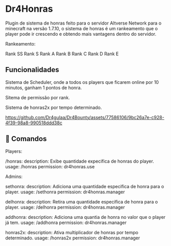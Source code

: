 # Dr4Honras
Plugin de sistema de honras feito para o servidor Altverse Network para o minecraft na versão 1.7.10, o sistema de honras é um rankeamento que o player pode ir crescendo e obtendo mais vantagens dentro do servidor.

Rankeamento:

Rank SS
Rank S
Rank A
Rank B
Rank C
Rank D
Rank E

## Funcionalidades

Sistema de Scheduler, onde a todos os players que ficarem online por 10 minutos, ganham 1 pontos de honra.

Sitema de permissão por rank.

Sistema de honras2x por tempo determinado.

https://github.com/Dr4gulaa/Dr4Bounty/assets/77586106/9bc26a7e-c928-4f39-98a8-990518ddd38c


## 💼 Comandos

Players:

  /honras:
    description: Exibe quantidade expecifica de honras do player.
    usage: /honras
    permission: dr4honras.use

Admins:

  sethonra:
    description: Adiciona uma quantidade especifica de honra para o player.
    usage: /sethonra <player> <amount>
    permission: dr4honras.manager

  delhonra:
    description: Retira uma quantidade especifica de honra para o player.
    usage: /delhonra <player> <amount>
    permission: dr4honras.manager

  addhonra:
    description: Adiciona uma quantia de honra no valor que o player já tem.
    usage: /addhonra <player> <amount>
    permission: dr4honras.manager

  honras2x:
    description: Ativa multiplicador de honras por tempo determinado.
    usage: /honras2x <tempo>
    permission: dr4honras.manager
